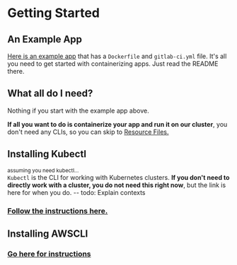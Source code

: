 # Getting Started

## An Example App

[Here is an example app](https://gitlab.staplcotn.com/scca/app-boilerplate) that has a `Dockerfile` and `gitlab-ci.yml` file. It's all you need to get started with containerizing apps. Just read the README there.

## What all do I need?

Nothing if you start with the example app above.

**If all you want to do is containerize your app and run it on our cluster**, you don't need any CLIs, so you can skip to [Resource Files.](#resource-files)

## Installing Kubectl

<small>assuming you need kubectl...</small><br/>
`Kubectl` is the CLI for working with Kubernetes clusters. **If you don't need to directly work with a cluster, you do not need this right now**, but the link is here for when you do.
-- todo: Explain contexts

### [Follow the instructions here.](https://kubernetes.io/docs/tasks/tools/install-kubectl/#install-kubectl-on-windows)

## Installing AWSCLI

### [Go here for instructions](https://docs.aws.amazon.com/cli/latest/userguide/install-cliv2.html)
